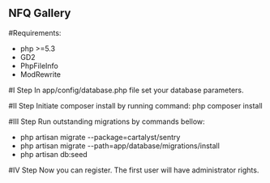 ## NFQ Gallery

#Requirements:
* php >=5.3
* GD2
* PhpFileInfo
* ModRewrite

#I Step
In app/config/database.php file set your database parameters.

#II Step
Initiate composer install by running command:
php composer install

#III Step
Run outstanding migrations by commands bellow:
* php artisan migrate --package=cartalyst/sentry
* php artisan migrate --path=app/database/migrations/install
* php artisan db:seed

#IV Step
Now you can register. The first user will have administrator rights.





